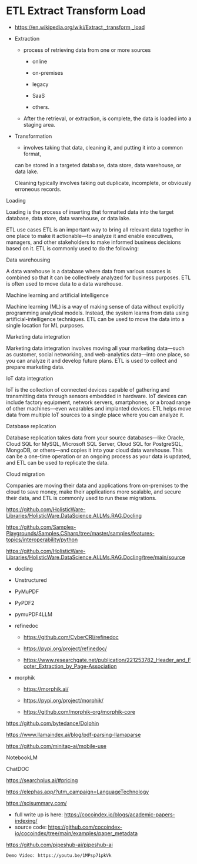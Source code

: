 # ETL Extract Transform Load

*   https://en.wikipedia.org/wiki/Extract,_transform,_load

*   Extraction 

    *   process of retrieving data from one or more sources
    
        *   online
        
        *   on-premises
        
        *   legacy
        
        *   SaaS
        
        *   others. 

    *   After the retrieval, or extraction, is complete, the data is loaded into a staging area.

*   Transformation

    *   involves taking that data, cleaning it, and putting it into a common format, 
    
    can be stored in a targeted database, data store, data warehouse, or data lake. 
    
    Cleaning typically involves 
    taking out duplicate, incomplete, or obviously erroneous records.

Loading

Loading is the process of inserting that formatted data into the target database, data store, data warehouse, or 
data lake.


ETL use cases
ETL is an important way to bring all relevant data together in one place to make it actionable—to analyze it and enable executives, managers, and other stakeholders to make informed business decisions based on it. ETL is commonly used to do the following:

Data warehousing

A data warehouse is a database where data from various sources is combined so that it can be collectively analyzed for business purposes. ETL is often used to move data to a data warehouse.

Machine learning and artificial intelligence

Machine learning (ML) is a way of making sense of data without explicitly programming analytical models. Instead, the system learns from data using artificial-intelligence techniques. ETL can be used to move the data into a single location for ML purposes.

Marketing data integration

Marketing data integration involves moving all your marketing data—such as customer, social networking, and web-analytics data—into one place, so you can analyze it and develop future plans. ETL is used to collect and prepare marketing data.

IoT data integration

IoT is the collection of connected devices capable of gathering and transmitting data through sensors embedded in hardware. IoT devices can include factory equipment, network servers, smartphones, or a broad range of other machines—even wearables and implanted devices. ETL helps move data from multiple IoT sources to a single place where you can analyze it.

Database replication

Database replication takes data from your source databases—like Oracle, Cloud SQL for MySQL, Microsoft SQL Server, Cloud SQL for PostgreSQL, MongoDB, or others—and copies it into your cloud data warehouse. This can be a one-time operation or an ongoing process as your data is updated, and ETL can be used to replicate the data.

Cloud migration

Companies are moving their data and applications from on-premises to the cloud to save money, make their applications more scalable, and secure their data, and ETL is commonly used to run these migrations.


https://github.com/HolisticWare-Libraries/HolisticWare.DataScience.AI.LMs.RAG.Docling

https://github.com/Samples-Playgrounds/Samples.CSharp/tree/master/samples/features-topics/interoperability/python

https://github.com/HolisticWare-Libraries/HolisticWare.DataScience.AI.LMs.RAG.Docling/tree/main/source

*   docling

*   Unstructured

*   PyMuPDF

*   PyPDF2

*   pymuPDF4LLM

*   refinedoc

    *   https://github.com/CyberCRI/refinedoc

    *   https://pypi.org/project/refinedoc/

    *   https://www.researchgate.net/publication/221253782_Header_and_Footer_Extraction_by_Page-Association

*   morphik

    *   https://morphik.ai/

    *   https://pypi.org/project/morphik/

    *   https://github.com/morphik-org/morphik-core
    

https://github.com/bytedance/Dolphin

https://www.llamaindex.ai/blog/pdf-parsing-llamaparse

https://github.com/minitap-ai/mobile-use

NotebookLM

ChatDOC

https://searchplus.ai/#pricing

https://elephas.app/?utm_campaign=LanguageTechnology

https://scisummary.com/

 - full write up is here: https://cocoindex.io/blogs/academic-papers-indexing/
- source code: https://github.com/cocoindex-io/cocoindex/tree/main/examples/paper_metadata


https://github.com/pipeshub-ai/pipeshub-ai

    Demo Video: https://youtu.be/1MPsp71pkVk 